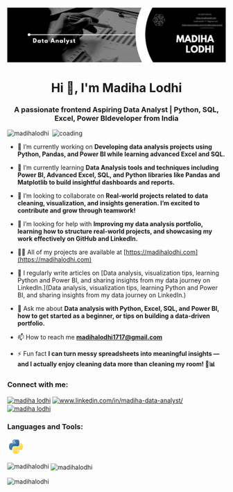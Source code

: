 ![logo](https://github.com/MadihaLodhi/MadihaLodhi/blob/main/Black%20%26%20White%20Modern%20Minimalist%20Data%20Analyst%20LinkedIn%20Banner.png)
<h1 align="center">Hi 👋, I'm Madiha Lodhi</h1>
<h3 align="center">A passionate frontend Aspiring Data Analyst | Python, SQL, Excel, Power BIdeveloper from India</h3>
<img align="right" alt="coading"width="400" src="https://userhttps://camo.githubusercontent.com/638891bca5c85744402c7849ea81d377e77142f55441031bded32b23ba062d31/68747470733a2f2f6d656469612e74656e6f722e636f6d2f4946324a64787a6d794e3441414141692f636f64696e672d6769726c2e676966>
<p align="left"> <img src="https://komarev.com/ghpvc/?username=madihalodhi&label=Profile%20views&color=0e75b6&style=flat" alt="madihalodhi" /> </p>

- 🔭 I’m currently working on **Developing data analysis projects using Python, Pandas, and Power BI while learning advanced Excel and SQL.**

- 🌱 I’m currently learning **Data Analysis tools and techniques including Power BI, Advanced Excel, SQL, and Python libraries like Pandas and Matplotlib to build insightful dashboards and reports.**

- 👯 I’m looking to collaborate on **Real-world projects related to data cleaning, visualization, and insights generation. I’m excited to contribute and grow through teamwork!**

- 🤝 I’m looking for help with **Improving my data analysis portfolio, learning how to structure real-world projects, and showcasing my work effectively on GitHub and LinkedIn.**

- 👨‍💻 All of my projects are available at [https://madihalodhi.com](https://madihalodhi.com)

- 📝 I regularly write articles on [Data analysis, visualization tips, learning Python and Power BI, and sharing insights from my data journey on LinkedIn.](Data analysis, visualization tips, learning Python and Power BI, and sharing insights from my data journey on LinkedIn.)

- 💬 Ask me about **Data analysis with Python, Excel, SQL, and Power BI, how to get started as a beginner, or tips on building a data-driven portfolio.**

- 📫 How to reach me **madihalodhi1717@gmail.com**

- ⚡ Fun fact **I can turn messy spreadsheets into meaningful insights — and I actually enjoy cleaning data more than cleaning my room! 🧹📊**

<h3 align="left">Connect with me:</h3>
<p align="left">
<a href="https://twitter.com/madiha lodhi" target="blank"><img align="center" src="https://raw.githubusercontent.com/rahuldkjain/github-profile-readme-generator/master/src/images/icons/Social/twitter.svg" alt="madiha lodhi" height="30" width="40" /></a>
<a href="https://linkedin.com/in/www.linkedin.com/in/madiha-data-analyst/" target="blank"><img align="center" src="https://raw.githubusercontent.com/rahuldkjain/github-profile-readme-generator/master/src/images/icons/Social/linked-in-alt.svg" alt="www.linkedin.com/in/madiha-data-analyst/" height="30" width="40" /></a>
<a href="https://fb.com/madiha lodhi" target="blank"><img align="center" src="https://raw.githubusercontent.com/rahuldkjain/github-profile-readme-generator/master/src/images/icons/Social/facebook.svg" alt="madiha lodhi" height="30" width="40" /></a>
</p>

<h3 align="left">Languages and Tools:</h3>
<p align="left"> <a href="https://www.python.org" target="_blank" rel="noreferrer"> <img src="https://raw.githubusercontent.com/devicons/devicon/master/icons/python/python-original.svg" alt="python" width="40" height="40"/> </a> </p>

<p><img align="left" src="https://github-readme-stats.vercel.app/api/top-langs?username=madihalodhi&show_icons=true&locale=en&layout=compact" alt="madihalodhi" /></p>

<p>&nbsp;<img align="center" src="https://github-readme-stats.vercel.app/api?username=madihalodhi&show_icons=true&locale=en" alt="madihalodhi" /></p>

<p><img align="center" src="https://github-readme-streak-stats.herokuapp.com/?user=madihalodhi&" alt="madihalodhi" /></p>
